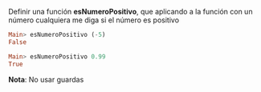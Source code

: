 ﻿Definir una función **esNumeroPositivo**, que aplicando a la función con un número
cualquiera me diga si el número es positivo

```haskell
Main> esNumeroPositivo (-5)
False

Main> esNumeroPositivo 0.99
True
```

**Nota**: No usar guardas
